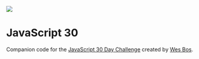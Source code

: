 ![](https://javascript30.com/images/JS3-social-share.png)

# JavaScript 30

Companion code for the [JavaScript 30 Day Challenge](https://JavaScript30.com) created by [Wes Bos](https://github.com/WesBos).


